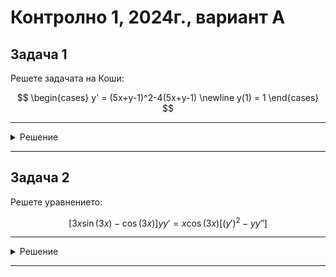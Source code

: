 # Контролно 1, 2024г., вариант A

## Задача 1

Решете задачата на Коши:

$$
\begin{cases}
y' = (5x+y-1)^2-4(5x+y-1) \newline
y(1) = 1
\end{cases}
$$

---

<details>
    <summary>Решение</summary>

Полагаме $z = 5x+y-1 \implies y' = z'-5$

$$z' - 5 = z^2 - 4z$$

$$z' = z^2-4z+5$$

Делим на $z^2-4z+5 > 0$

$$\dfrac{z'}{z^2-4z+5} = 1$$

Получихме у-ние с разделени променливи

$$\displaystyle \int \dfrac{1}{z^2-4z+5}\space dz = \int dx$$

$$\displaystyle \int \dfrac{1}{(z-2)^2+1}\space d(z-2) = \int dx$$

$$\arctan{(z-2)} = x + C$$

$$\arctan{(5x+y-3)} = x + C$$

Прилагаме началното условие $y(1) = 1$

$$\arctan{3} = 1+C$$

$$C = \arctan{3} - 1$$

Така

$$\arctan{(5x+y-3)} = x + \arctan{3} - 1 \qquad x + \arctan{3} - 1 \in \left(-\dfrac{\pi}{2}, \dfrac{\pi}{2}\right)$$

$$5x+y-3 = \tan{(x+\arctan{3} - 1)}$$

$$y = 3 - 5x + \tan{(x+\arctan{3} - 1)}$$
</details>

---

## Задача 2

Решете уравнението:

$$[3x\sin(3x)-\cos(3x)]yy' = x\cos(3x) [(y')^2-yy'']$$

---

<details>
    <summary>Решение</summary>

Полагаме $z = \dfrac{y'}{y}$

$$y' = yz$$

$$y'' = y'z+yz'=yz^2+yz'=y(z^2+z')$$

Заместваме в уравнението

$$[3x\sin(3x)-\cos(3x)]y^2z = x\cos(3x) [y^2z^2-y^2(z^2+z')]$$

$$[3x\sin(3x)-\cos(3x)]y^2z = x\cos(3x) [y^2z^2-y^2z^2-y^2z')]$$

$$[3x\sin(3x)-\cos(3x)]y^2z = -x\cos(3x) y^2z'$$

Получихме уравнение с разделени променливи.

$y\equiv 0$ е решение на уравнението. Делим на $y\ne 0$

$$[3x\sin(3x)-\cos(3x)]z = -x\cos(3x) z'$$

$$z' = -\dfrac{3x\sin(3x)-\cos(3x)}{x\cos{(3x)}}z$$

$z\equiv 0$ е решение и тогава $y' = 0$ е решение и съответно $y = C$ е решение. Делим на $z\ne 0$

$$\dfrac{z'}{z} = \dfrac{\cos(3x)-3x\sin(3x)}{x\cos{(3x)}}$$

$$\dfrac{z'}{z} = \dfrac{1}{x}-3\tan{(3x)}$$

$$\int \dfrac{z'}{z}\space dx = \int \dfrac{1}{x}\space dx-\int 3\tan{(3x)}\space dx$$

$$\int \dfrac{1}{z}\space dz = \int \dfrac{1}{x}\space dx-\int \dfrac{\sin{(3x)}}{\cos{(3x)}}\space d(3x)$$

$$\int \dfrac{1}{z}\space dz = \int \dfrac{1}{x}\space dx+\int \dfrac{1}{\cos{(3x)}}\space d\cos{(3x)}$$

$$\ln{|z|} = \ln{|x|}+\ln{|\cos{(3x)}|}+C_1$$

$$\ln{|z|} = \ln{|x|}+\ln{|\cos{(3x)}|}+\ln{C_2}$$

$$\ln{|z|} = \ln{|x\cos{(3x)}C_2|}$$

$$z = \pm C_2 x\cos{(3x)}$$

$$z = C_3 x\cos{(3x)}$$

$$\dfrac{y'}{y} = C_3 x\cos{(3x)}$$

Получихме уравнение с разделени променливи.

$$\int \dfrac{y'}{y}\space dx = \int C_3 x\cos{(3x)}\space dx$$

$$\int \dfrac{1}{y}\space dy =  C_3 \int x\cos{(3x)}\space dx$$

$$I = \int x\cos{(3x)}\space dx$$

$$I = \dfrac{1}{9}\int 3x\cos{(3x)}\space d(3x)$$

$$I = \dfrac{1}{9}\int u\cos{u}\space du$$

$$I = \dfrac{1}{9}\int u\space d\sin{u}$$

$$I = \dfrac{1}{9}\left(u\sin{u} - \int\sin{u}\space du\right)$$

$$I = \dfrac{1}{9}\left(u\sin{u} + \cos{u}\right) + C_4$$

$$I = \dfrac{x\sin{(3x)}}{3} + \dfrac{\cos{(3x)}}{9} + C_4$$

$$\ln{|y|} = \dfrac{C_3x\sin{(3x)}}{3} + \dfrac{C_3\cos{(3x)}}{9} + C_3C_4$$

$$y = \pm \mathrm{e}^{\frac{C_3x\sin{(3x)}}{3} + \frac{C_3\cos{(3x)}}{9} + C_3C_4}$$
</details>

---
